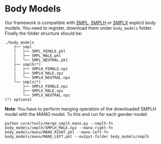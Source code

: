 # Body Models

Our framework is compatible with [SMPL](https://smpl.is.tue.mpg.de/), [SMPLH](https://mano.is.tue.mpg.de) or [SMPLX](https://smpl-x.is.tue.mpg.de/) explicit body models. You need to register, download them under `body_models` folder. Finally the folder structure should be:

```
./body_models
    ├── smpl
    |   ├── SMPL_FEMALE.pkl
    |   ├── SMPL_MALE.pkl
    |   └── SMPL_NEUTRAL.pkl   
    ├── smplh(*) 
    |   ├── SMPLH_FEMALE.npz
    |   ├── SMPLH_MALE.npz
    |   └── SMPLH_NEUTRAL.npz
    └── smplx(*) 
        ├── SMPLX_FEMALE.npz
        ├── SMPLX_MALE.npz
        └── SMPLX_NEUTRAL.npz   
(*) optional
```

**Note**: You have to perform merging operation of the downloaded SMPLH model with the MANO model. To this end run for each gender model: 

```
python core/tools/merge_smplh_mano.py --smplh-fn body_models/smplh/SMPLH_MALE.npz --mano-right-fn body_models/mano/MANO_RIGHT.pkl --mano-left-fn body_models/mano/MANO_LEFT.pkl --output-folder body_models/smplh
```
